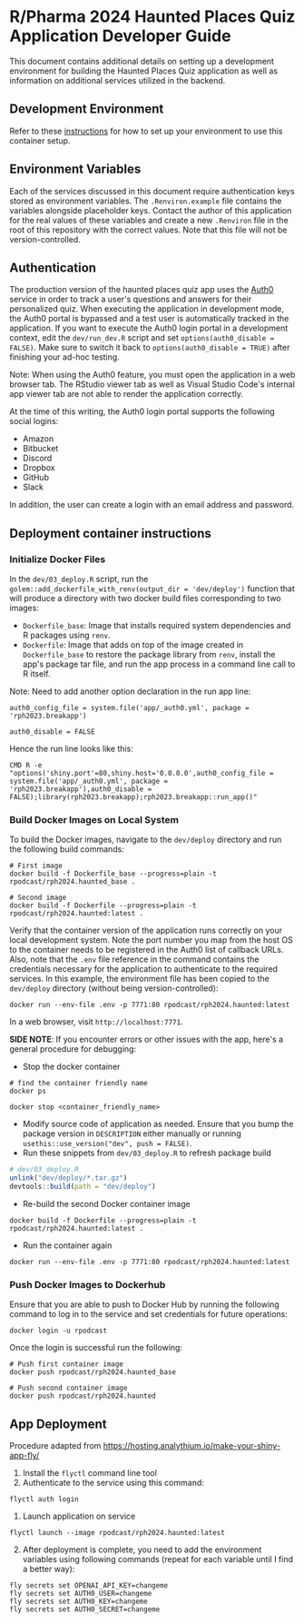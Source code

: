 # R/Pharma 2024 Haunted Places Quiz Application Developer Guide

This document contains additional details on setting up a development environment for building the Haunted Places Quiz application as well as information on additional services utilized in the backend. 

## Development Environment

Refer to these [instructions](https://github.com/rpodcast/r_dev_projects/blob/main/.devcontainer/README.md) for how to set up your environment to use this container setup.

## Environment Variables

Each of the services discussed in this document require authentication keys stored as environment variables. The `.Renviron.example` file contains the variables alongside placeholder keys. Contact the author of this application for the real values of these variables and create a new `.Renviron` file in the root of this repository with the correct values. Note that this file will not be version-controlled. 

## Authentication

The production version of the haunted places quiz app uses the [Auth0](https://auth0.com/) service in order to track a user's questions and answers for their personalized quiz. When executing the application in development mode, the Auth0 portal is bypassed and a test user is automatically tracked in the application. If you want to execute the Auth0 login portal in a development context, edit the `dev/run_dev.R` script and set `options(auth0_disable = FALSE)`. Make sure to switch it back to `options(auth0_disable = TRUE)` after finishing your ad-hoc testing.

Note: When using the Auth0 feature, you must open the application in a web browser tab. The RStudio viewer tab as well as Visual Studio Code's internal app viewer tab are not able to render the application correctly. 

At the time of this writing, the Auth0 login portal supports the following social logins:

* Amazon
* Bitbucket
* Discord
* Dropbox
* GitHub
* Slack

In addition, the user can create a login with an email address and password. 

## Deployment container instructions

### Initialize Docker Files

In the `dev/03_deploy.R` script, run the `golem::add_dockerfile_with_renv(output_dir = 'dev/deploy')` function that will produce a directory with two docker build files corresponding to two images:

* `Dockerfile_base`: Image that installs required system dependencies and R packages using `renv`.
* `Dockerfile`: Image that adds on top of the image created in `Dockerfile_base` to restore the package library from `renv`, install the app's package tar file, and run the app process in a command line call to R itself.

Note: Need to add another option declaration in the run app line: 

```
auth0_config_file = system.file('app/_auth0.yml', package = 'rph2023.breakapp')

auth0_disable = FALSE
```

Hence the run line looks like this:

```
CMD R -e "options('shiny.port'=80,shiny.host='0.0.0.0',auth0_config_file = system.file('app/_auth0.yml', package = 'rph2023.breakapp'),auth0_disable = FALSE);library(rph2023.breakapp);rph2023.breakapp::run_app()"
```

### Build Docker Images on Local System

To build the Docker images, navigate to the `dev/deploy` directory and run the following build commands:

```
# First image
docker build -f Dockerfile_base --progress=plain -t rpodcast/rph2024.haunted_base .

# Second image
docker build -f Dockerfile --progress=plain -t rpodcast/rph2024.haunted:latest .
```

Verify that the container version of the application runs correctly on your local development system. Note the port number you map from the host OS to the container needs to be registered in the Auth0 list of callback URLs. Also, note that the `.env` file reference in the command contains the credentials necessary for the application to authenticate to the required services. In this example, the environment file has been copied to the `dev/deploy` directory (without being version-controlled):

```
docker run --env-file .env -p 7771:80 rpodcast/rph2024.haunted:latest
```

In a web browser, visit `http://localhost:7771`.

**SIDE NOTE**: If you encounter errors or other issues with the app, here's a general procedure for debugging:

* Stop the docker container

```
# find the container friendly name
docker ps

docker stop <container_friendly_name>
```

* Modify source code of application as needed. Ensure that you bump the package version in `DESCRIPTION` either manually or running `usethis::use_version("dev", push = FALSE)`.
* Run these snippets from `dev/03_deploy.R` to refresh package build

```r
# dev/03_deploy.R
unlink("dev/deploy/*.tar.gz")
devtools::build(path = "dev/deploy")
```

* Re-build the second Docker container image

```
docker build -f Dockerfile --progress=plain -t rpodcast/rph2024.haunted:latest .
```

* Run the container again

```
docker run --env-file .env -p 7771:80 rpodcast/rph2024.haunted:latest
```

### Push Docker Images to Dockerhub

Ensure that you are able to push to Docker Hub by running the following command to log in to the service and set credentials for future operations:

```
docker login -u rpodcast
```

Once the login is successful run the following:

```
# Push first container image
docker push rpodcast/rph2024.haunted_base

# Push second container image
docker push rpodcast/rph2024.haunted
```

## App Deployment

Procedure adapted from <https://hosting.analythium.io/make-your-shiny-app-fly/>

1. Install the `flyctl` command line tool
1. Authenticate to the service using this command:

```
flyctl auth login
```

1. Launch application on service

```
flyctl launch --image rpodcast/rph2024.haunted:latest
```

2. After deployment is complete, you need to add the environment variables using following commands (repeat for each variable until I find a better way):

```
fly secrets set OPENAI_API_KEY=changeme
fly secrets set AUTH0_USER=changeme
fly secrets set AUTH0_KEY=changeme
fly secrets set AUTH0_SECRET=changeme
```